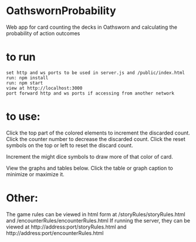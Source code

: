 # OathswornProbability
 Web app for card counting the decks in Oathsworn and calculating the probability of action outcomes

# to run
	set http and ws ports to be used in server.js and /public/index.html
	run: npm install
	run: npm start
	view at http://localhost:3000
	port forward http and ws ports if accessing from another network


# to use:
Click the top part of the colored elements to increment the discarded count.
Click the counter number to decrease the discarded count.
Click the reset symbols on the top or left to reset the discard count.

Increment the might dice symbols to draw more of that color of card.

View the graphs and tables below.
Click the table or graph caption to minimize or maximize it.

# Other:
The game rules can be viewed in html form at /storyRules/storyRules.html and /encounterRules/encounterRules.html
If running the server, they can be viewed at http://address:port/storyRules.html and http://address:port/encounterRules.html